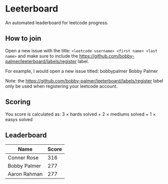 # Leeterboard

An automated leaderboard for leetcode progress.

## How to join

Open a new issue with the title: `<leetcode username> <first name> <last name>` and make sure to include the https://github.com/bobby-palmer/leeterboard/labels/register label.

For example, I would open a new issue titled: bobbypalmer Bobby Palmer

Note: the https://github.com/bobby-palmer/leeterboard/labels/register label only be used when registering your leetcode account.

## Scoring

You score is calculated as: 3 $\times$ hards solved + 2 $\times$ mediums solved + 1 $\times$ easys solved

## Leaderboard

| Name | Score |
| --- | --- |
| Conner Rose | 316 |
| Bobby Palmer | 277 |
| Aaron Rahman | 277 |
